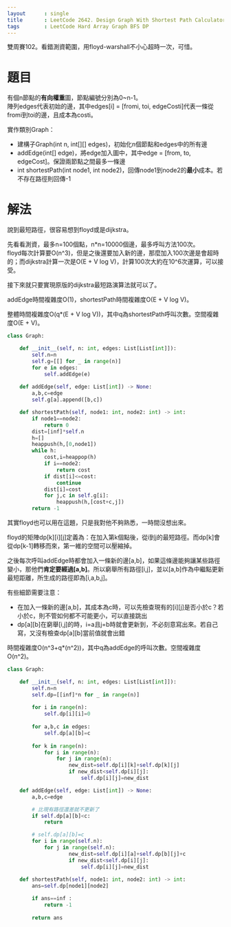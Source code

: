 ```yaml
--- 
layout      : single
title       : LeetCode 2642. Design Graph With Shortest Path Calculator
tags        : LeetCode Hard Array Graph BFS DP
---
```

雙周賽102。看錯測資範圍，用floyd-warshall不小心超時一次，可惜。  

# 題目
有個n節點的**有向權重**圖，節點編號分別為0\~n-1。  
陣列edges代表初始的邊，其中edges[i] = [fromi, toi, edgeCosti]代表一條從fromi到toi的邊，且成本為costi。  

實作類別Graph：  
- 建構子Graph(int n, int[][] edges)，初始化n個節點和edges中的所有邊  
- addEdge(int[] edge)，將edge加入圖中，其中edge = [from, to, edgeCost]。保證兩節點之間最多一條邊  
- int shortestPath(int node1, int node2)，回傳node1到node2的**最小**成本。若不存在路徑則回傳-1  
    
# 解法
說到最短路徑，很容易想到floyd或是dijkstra。  

先看看測資，最多n=100個點，n\*n=10000個邊，最多呼叫方法100次。  
floyd每次計算要O(n^3)，但是之後還要加入新的邊，那麼加入100次邊是會超時的；而dijkstra計算一次是O(E + V log V)，計算100次大約在10^6次運算，可以接受。  

接下來就只要實現原版的dijkstra最短路演算法就可以了。  

addEdge時間複雜度O(1)，shortestPath時間複雜度O(E + V log V)。  

整體時間複雜度O(q*(E + V log V))，其中q為shortestPath呼叫次數。空間複雜度O(E + V)。  

```python
class Graph:

    def __init__(self, n: int, edges: List[List[int]]):
        self.n=n
        self.g=[[] for _ in range(n)]
        for e in edges:
            self.addEdge(e)
            
    def addEdge(self, edge: List[int]) -> None:
        a,b,c=edge
        self.g[a].append([b,c])

    def shortestPath(self, node1: int, node2: int) -> int:
        if node1==node2:
            return 0
        dist=[inf]*self.n
        h=[]
        heappush(h,[0,node1])
        while h:
            cost,i=heappop(h)
            if i==node2:
                return cost
            if dist[i]<=cost:
                continue
            dist[i]=cost
            for j,c in self.g[i]:
                heappush(h,[cost+c,j])
        return -1
```

其實floyd也可以用在這題，只是我對他不夠熟悉，一時間沒想出來。  

floyd的矩陣dp[k][i][j]定義為：在加入第k個點後，從i到j的最短路徑。而dp[k]會從dp[k-1]轉移而來，第一維的空間可以壓縮掉。  

之後每次呼叫addEdge時都會加入一條新的邊[a,b]，如果這條邊能夠讓某些路徑變小，那他們**肯定要經過[a,b]**。所以窮舉所有路徑[i,j]，並以[a,b]作為中繼點更新最短距離，所生成的路徑即為[i,a,b,j]。  

有些細節需要注意：  
- 在加入一條新的邊[a,b]，其成本為c時，可以先檢查現有的[i][j]是否小於c？若小於c，則不管如何都不可能更小，可以直接跳出  
- dp[a][b]在窮舉[i,j]的時，i=a且j=b時就會更新到，不必刻意寫出來。若自己寫，又沒有檢查dp[a][b]當前值就會出錯  

時間複雜度O(n^3+q*(n^2))，其中q為addEdge的呼叫次數。空間複雜度O(n^2)。  

```python
class Graph:

    def __init__(self, n: int, edges: List[List[int]]):
        self.n=n
        self.dp=[[inf]*n for _ in range(n)]
        
        for i in range(n):
            self.dp[i][i]=0
        
        for a,b,c in edges:
            self.dp[a][b]=c
            
        for k in range(n):
            for i in range(n):
                for j in range(n):
                    new_dist=self.dp[i][k]+self.dp[k][j]
                    if new_dist<self.dp[i][j]:
                        self.dp[i][j]=new_dist

    def addEdge(self, edge: List[int]) -> None:
        a,b,c=edge

        # 比現有路徑還差就不更新了
        if self.dp[a][b]<c:
            return 

        # self.dp[a][b]=c
        for i in range(self.n):
            for j in range(self.n):
                    new_dist=self.dp[i][a]+self.dp[b][j]+c
                    if new_dist<self.dp[i][j]:
                        self.dp[i][j]=new_dist
    
    def shortestPath(self, node1: int, node2: int) -> int:
        ans=self.dp[node1][node2]

        if ans==inf :
            return -1
        
        return ans
```